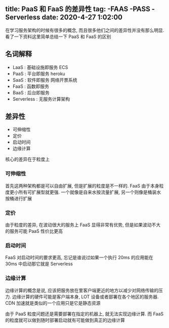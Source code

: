 title: PaaS 和 FaaS 的差异性
tag:
    -FAAS
    -PASS
    -Serverless
date: 2020-4-27 1:02:00
---

在学习服务架构的时候有很多的概念,  而且很多他们之间的差异性并没有那么明显. 看了一下资料这里简单总结一下 PaaS 和 FaaS 的区别

## 名词解释
- LaaS : 基础设施即服务 ECS
- PaaS : 平台即服务 heroku
- SaaS : 软件即服务  网络开票系统
- FaaS :  函数即服务
- BaaS :  后台即服务
- Serverless : 无服务计算架构

## 差异性

- 可伸缩性
- 定价
- 启动时间
- 边缘计算

核心的差异在于粒度上

### 可伸缩性

首先这两种架构都是可以自由扩展, 但是扩展的粒度是不一样的. FaaS 由于本身粒度更小所有可扩展型就更强. 一个就像是自来水按流量扩展, 另一个则像是桶装水按桶进行扩展

###  定价

由于粒度的差异, 在波动很大的服务上 FaaS 显得非常有优势, 但是如果波动不大的服务可能 PaaS 性价比更高


### 启动时间

FaaS 对启动时间的要求更高,  忘记是谁说过如果一个执行 20ms 的应用能在 30ms 中启动那它就是 Serverless

### 边缘计算
边缘计算的概念是说,  应该把服务放在里客户端更近的地方以减少对网络传输的压力. 边缘计算的硬件可能是客户端本身, LOT 设备或者部署在各个地区的服务器.  CDN 加速就是类似的一个应用只是它是静态资源

由于 PaaS 粒度问题还是需要部署在指定的机器上, 就无法实现边缘计算. 而 FaaS 的粒度就可以做到随时部署启动就有可能做到真正的边缘计算



